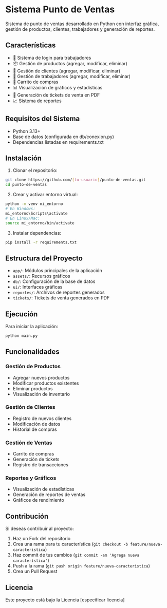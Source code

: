# Sistema Punto de Ventas

Sistema de punto de ventas desarrollado en Python con interfaz gráfica, gestión de productos, clientes, trabajadores y generación de reportes.

## Características

- 🔐 Sistema de login para trabajadores
- 📦 Gestión de productos (agregar, modificar, eliminar)
- 👥 Gestión de clientes (agregar, modificar, eliminar)
- 👤 Gestión de trabajadores (agregar, modificar, eliminar)
- 🛒 Carrito de compras
- 📊 Visualización de gráficos y estadísticas
- 📝 Generación de tickets de venta en PDF
- 📈 Sistema de reportes

## Requisitos del Sistema

- Python 3.13+
- Base de datos (configurada en db/conexion.py)
- Dependencias listadas en requirements.txt

## Instalación

1. Clonar el repositorio:
```bash
git clone https://github.com/[tu-usuario]/punto-de-ventas.git
cd punto-de-ventas
```

2. Crear y activar entorno virtual:
```bash
python -m venv mi_entorno
# En Windows:
mi_entorno\Scripts\activate
# En Linux/Mac:
source mi_entorno/bin/activate
```

3. Instalar dependencias:
```bash
pip install -r requirements.txt
```

## Estructura del Proyecto

- `app/`: Módulos principales de la aplicación
- `assets/`: Recursos gráficos
- `db/`: Configuración de la base de datos
- `ui/`: Interfaces gráficas
- `reportes/`: Archivos de reportes generados
- `tickets/`: Tickets de venta generados en PDF

## Ejecución

Para iniciar la aplicación:
```bash
python main.py
```

## Funcionalidades

### Gestión de Productos
- Agregar nuevos productos
- Modificar productos existentes
- Eliminar productos
- Visualización de inventario

### Gestión de Clientes
- Registro de nuevos clientes
- Modificación de datos
- Historial de compras

### Gestión de Ventas
- Carrito de compras
- Generación de tickets
- Registro de transacciones

### Reportes y Gráficos
- Visualización de estadísticas
- Generación de reportes de ventas
- Gráficos de rendimiento

## Contribución

Si deseas contribuir al proyecto:
1. Haz un Fork del repositorio
2. Crea una rama para tu característica (`git checkout -b feature/nueva-caracteristica`)
3. Haz commit de tus cambios (`git commit -am 'Agrega nueva característica'`)
4. Push a la rama (`git push origin feature/nueva-caracteristica`)
5. Crea un Pull Request

## Licencia

Este proyecto está bajo la Licencia [especificar licencia]